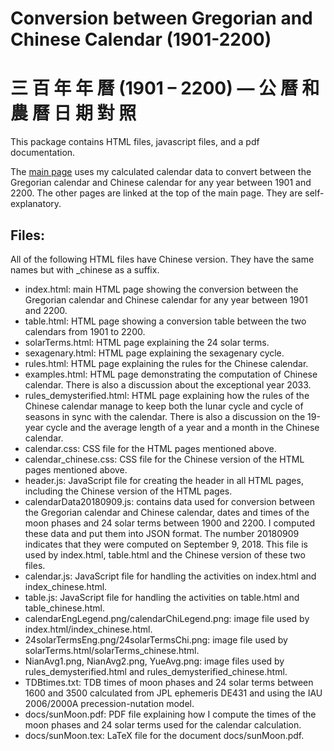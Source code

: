 # Conversion between Gregorian and Chinese Calendar (1901-2200) 
# 三 百 年 年 曆 (1901 – 2200) — 公 曆 和 農 曆 日 期 對 照

This package contains HTML files, javascript files, and a pdf documentation. 

The [main page](https://ytliu0.github.io/ChineseCalendar/) uses my calculated calendar data to convert between the Gregorian calendar and Chinese calendar for any year between 1901 and 2200. The other pages are linked at the top of the main page. They are self-explanatory. 

## Files:

All of the following HTML files have Chinese version. They have the same names but with \_chinese as a suffix.

- index.html: main HTML page showing the conversion between the Gregorian calendar and Chinese calendar for any year between 1901 and 2200. 
- table.html: HTML page showing a conversion table between the two calendars from 1901 to 2200.
- solarTerms.html: HTML page explaining the 24 solar terms.
- sexagenary.html: HTML page explaining the sexagenary cycle.
- rules.html: HTML page explaining the rules for the Chinese calendar.
- examples.html: HTML page demonstrating the computation of Chinese calendar. There is also a discussion about the exceptional year 2033. 
- rules_demysterified.html: HTML page explaining how the rules of the Chinese calendar manage to keep both the lunar cycle and cycle of seasons in sync with the calendar. There is also a discussion on the 19-year cycle and the average length of a year and a month in the Chinese calendar.
- calendar.css: CSS file for the HTML pages mentioned above. 
- calendar_chinese.css: CSS file for the Chinese version of the HTML pages mentioned above.
- header.js: JavaScript file for creating the header in all HTML pages, including the Chinese version of the HTML pages.
- calendarData20180909.js: contains data used for conversion between the Gregorian calendar and Chinese calendar, dates and times of the moon phases and 24 solar terms between 1900 and 2200. I computed these data and put them into JSON format. The number 20180909 indicates that they were computed on September 9, 2018. This file is used by index.html, table.html and the Chinese version of these two files.
- calendar.js: JavaScript file for handling the activities on index.html and index_chinese.html.
- table.js: JavaScript file for handling the activities on table.html and table_chinese.html.
- calendarEngLegend.png/calendarChiLegend.png: image file used by index.html/index_chinese.html.
- 24solarTermsEng.png/24solarTermsChi.png: image file used by solarTerms.html/solarTerms_chinese.html.
- NianAvg1.png, NianAvg2.png, YueAvg.png: image files used by rules_demysterified.html and rules_demysterified_chinese.html.
- TDBtimes.txt: TDB times of moon phases and 24 solar terms between 1600 and 3500 calculated from JPL ephemeris DE431 and using the IAU 2006/2000A precession-nutation model. 
- docs/sunMoon.pdf: PDF file explaining how I compute the times of the moon phases and 24 solar terms used for the calendar calculation. 
- docs/sunMoon.tex: LaTeX file for the document docs/sunMoon.pdf.

